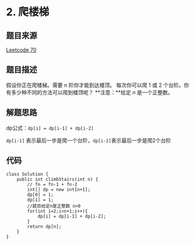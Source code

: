 # 2. 爬楼梯

## 题目来源
[Leetcode 70](https://leetcode-cn.com/problems/climbing-stairs/)

## 题目描述
假设你正在爬楼梯。需要 n 阶你才能到达楼顶。
每次你可以爬 1 或 2 个台阶。你有多少种不同的方法可以爬到楼顶呢？
**注意：**给定 *n* 是一个正整数。

## 解题思路
dp公式：`dp[i] = dp[i-1] + dp[i-2]`

`dp[i-1]` 表示最后一步是爬一个台阶，`dp[i-2]`表示最后一步是爬2个台阶

## 代码
```
class Solution {
    public int climbStairs(int n) {
        // fn = fn-1 + fn-2
        int[] dp = new int[n+1];
        dp[0] = 1;
        dp[1] = 1;
        //题目给定n是正整数 n>0
        for(int i=2;i<n+1;i++){
            dp[i] = dp[i-1] + dp[i-2];
        }
        return dp[n];
    }
}
```